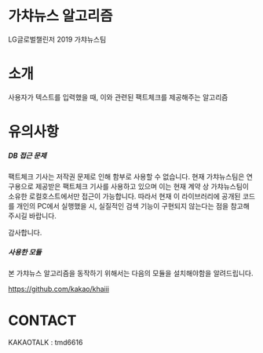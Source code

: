 
가챠뉴스 알고리즘
=============
LG글로벌챌린저 2019 가챠뉴스팀


# 소개
사용자가 텍스트를 입력했을 때, 이와 관련된 팩트체크를 제공해주는 알고리즘

# 유의사항
##### DB 접근 문제
팩트체크 기사는 저작권 문제로 인해 함부로 사용할 수 없습니다.
현재 가챠뉴스팀은 연구용으로 제공받은 팩트체크 기사를 사용하고 있으며 이는 현재 계약 상 가챠뉴스팀이 소유한 로컬호스트에서만 접근이 가능합니다.
따라서 현재 이 라이브러리에 공개된 코드를 개인의 PC에서 실행했을 시, 실질적인 검색 기능이 구현되지 않는다는 점을 참고해주시길 바랍니다.

감사합니다.

##### 사용한 모듈
본 가챠뉴스 알고리즘을 동작하기 위해서는 다음의 모듈을 설치해야함을 알려드립니다.

https://github.com/kakao/khaiii

# CONTACT
KAKAOTALK : tmd6616
